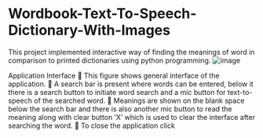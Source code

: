 # Wordbook-Text-To-Speech-Dictionary-With-Images
This project implemented interactive way of finding the meanings of word in comparison to
printed dictionaries using python programming.
![image](https://user-images.githubusercontent.com/91845572/226107633-3e5b0a79-5e6c-4389-a7fd-69064b54a9d5.png)

Application Interface
 This figure shows general interface of the application.  A search bar is present where words can be entered, below it there is a search button to
initiate word search and a mic button for text-to-speech of the searched word.  Meanings are shown on the blank space below the search bar and there is also another
mic button to read the meaning along with clear button ‘X’ which is used to clear the
interface after searching the word.  To close the application click
